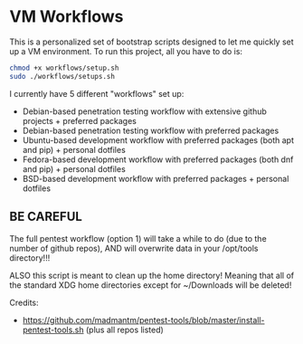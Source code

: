 # VM Workflows

This is a personalized set of bootstrap scripts designed to let me quickly set up a VM environment. To run this project, all you have to do is:

```bash
chmod +x workflows/setup.sh
sudo ./workflows/setups.sh
```

I currently have 5 different "workflows" set up:
- Debian-based penetration testing workflow with extensive github projects + preferred packages 
- Debian-based penetration testing workflow with preferred packages 
- Ubuntu-based development workflow with preferred packages (both apt and pip) + personal dotfiles 
- Fedora-based development workflow with preferred packages (both dnf and pip) + personal dotfiles 
- BSD-based development workflow with preferred packages + personal dotfiles 

## BE CAREFUL 
The full pentest workflow (option 1) will take a while to do (due to the number of github repos), AND will overwrite data in your /opt/tools directory!!!

ALSO this script is meant to clean up the home directory! Meaning that all of the standard XDG home directories except for ~/Downloads will be deleted!

Credits:
- https://github.com/madmantm/pentest-tools/blob/master/install-pentest-tools.sh (plus all repos listed)
